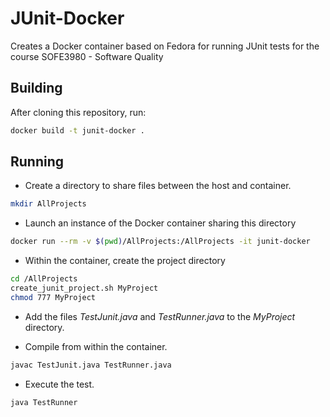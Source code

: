 # JUnit-Docker

Creates a Docker container based on Fedora for running JUnit tests for the course SOFE3980 - Software Quality

Building
--------

After cloning this repository, run:

```bash
docker build -t junit-docker .
```

Running
-------

- Create a directory to share files between the host and container.

```bash
mkdir AllProjects
```

- Launch an instance of the Docker container sharing this directory

```bash
docker run --rm -v $(pwd)/AllProjects:/AllProjects -it junit-docker
```

- Within the container, create the project directory

```bash
cd /AllProjects
create_junit_project.sh MyProject
chmod 777 MyProject
```

- Add the files *TestJunit.java* and *TestRunner.java* to the *MyProject* directory.

- Compile from within the container.

```bash
javac TestJunit.java TestRunner.java
```

- Execute the test.

```bash
java TestRunner
```

